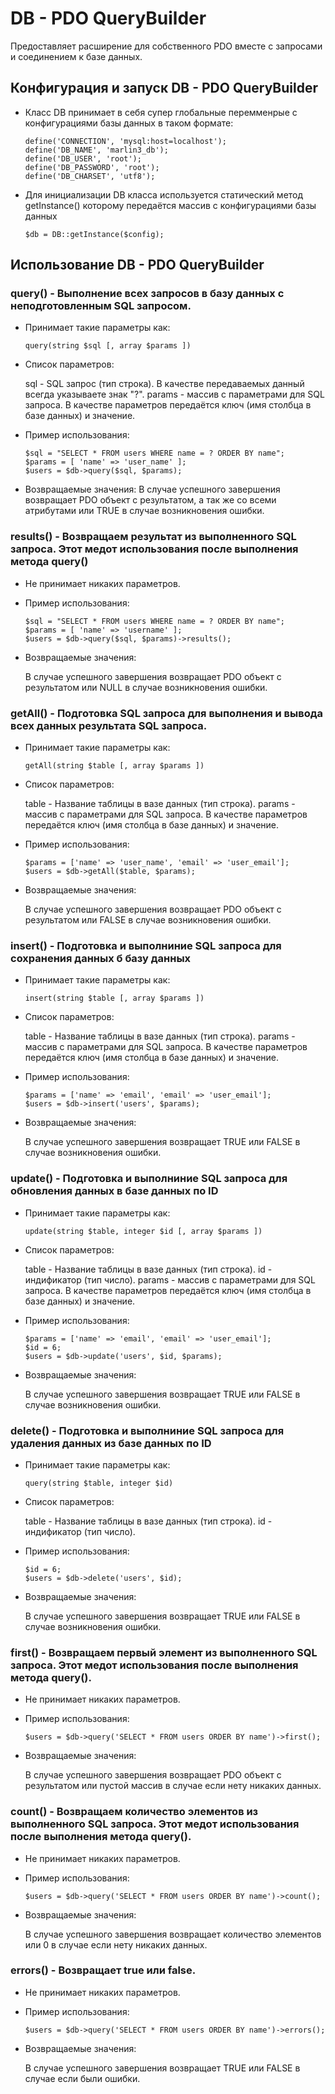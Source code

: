 # DB - PDO QueryBuilder

Предоставляет расширение для собственного PDO вместе с запросами и соединением к базе данных.

## Конфигурация и запуск DB - PDO QueryBuilder

- Класс DB принимает в себя супер глобальные перемменрые с конфигурациями базы данных в таком формате:

    `define('CONNECTION', 'mysql:host=localhost');`<br>
    `define('DB_NAME', 'marlin3_db');`<br>
    `define('DB_USER', 'root');`<br>
    `define('DB_PASSWORD', 'root');`<br>
    `define('DB_CHARSET', 'utf8'); `

- Для инициализации DB класса используется статический метод getInstance() которому передаётся массив с конфигурациями базы данных

  `$db = DB::getInstance($config);`

## Использование DB - PDO QueryBuilder

### query() - Выполнение всех запросов в базу данных с неподготовленным SQL запросом.

- Принимает такие параметры как:

  `query(string $sql [, array $params ])`

- Список параметров:

  sql - SQL запрос (тип строка). В качестве передаваемых данный всегда указываете знак "?".
  params - массив с параметрами для SQL запроса. В качестве параметров передаётся ключ (имя столбца в базе данных) и значение.

- Пример использования:

  `$sql = "SELECT * FROM users WHERE name = ? ORDER BY name";`<br>
  `$params = [ 'name' => 'user_name' ];`<br>
  `$users = $db->query($sql, $params);`

- Возвращаемые значения:
  В случае успешного завершения возвращает PDO объект с результатом, а так же со всеми атрибутами или TRUE в случае возникновения ошибки.

### results() - Возвращаем результат из выполненного SQL запроса. Этот медот использования после выполнения метода query()

- Не принимает никаких параметров.

- Пример использования:

  `$sql = "SELECT * FROM users WHERE name = ? ORDER BY name";`<br>
  `$params = [ 'name' => 'username' ];`<br>
  `$users = $db->query($sql, $params)->results();`

- Возвращаемые значения:

  В случае успешного завершения возвращает PDO объект с результатом или NULL в случае возникновения ошибки.

### getAll() - Подготовка SQL запроса для выполнения и вывода всех данных результата SQL запроса.

- Принимает такие параметры как:

  `getAll(string $table [, array $params ])`

- Список параметров:

  table - Название таблицы в вазе данных (тип строка).
  params - массив с параметрами для SQL запроса. В качестве параметров передаётся ключ (имя столбца в базе данных) и значение.

- Пример использования:

  `$params = ['name' => 'user_name', 'email' => 'user_email'];`<br>
  `$users = $db->getAll($table, $params);`<br>

- Возвращаемые значения:

  В случае успешного завершения возвращает PDO объект с результатом или FALSE в случае возникновения ошибки.

### insert() - Подготовка и выполниние SQL запроса для сохранения данных б базу данных

- Принимает такие параметры как:

  `insert(string $table [, array $params ])`

- Список параметров:

  table - Название таблицы в вазе данных (тип строка).
  params - массив с параметрами для SQL запроса. В качестве параметров передаётся ключ (имя столбца в базе данных) и значение.

- Пример использования:

  `$params = ['name' => 'email', 'email' => 'user_email'];`<br>
  `$users = $db->insert('users', $params);`

- Возвращаемые значения:

  В случае успешного завершения возвращает TRUE или FALSE в случае возникновения ошибки.

### update() - Подготовка и выполниние SQL запроса для обновления данных в базе данных по ID

- Принимает такие параметры как:

  `update(string $table, integer $id [, array $params ])`

- Список параметров:

  table - Название таблицы в вазе данных (тип строка).
  id - индификатор (тип число).
  params - массив с параметрами для SQL запроса. В качестве параметров передаётся ключ (имя столбца в базе данных) и значение.

- Пример использования:

  `$params = ['name' => 'email', 'email' => 'user_email'];`<br>
  `$id = 6;`<br>
  `$users = $db->update('users', $id, $params);`

- Возвращаемые значения:

  В случае успешного завершения возвращает TRUE или FALSE в случае возникновения ошибки.

### delete() - Подготовка и выполниние SQL запроса для удаления данных из базе данных по ID

- Принимает такие параметры как:

  `query(string $table, integer $id)`

- Список параметров:

  table - Название таблицы в вазе данных (тип строка).
  id - индификатор (тип число).

- Пример использования:

  `$id = 6;`<br>
  `$users = $db->delete('users', $id);`

- Возвращаемые значения:

  В случае успешного завершения возвращает TRUE или FALSE в случае возникновения ошибки.

### first() - Возвращаем первый элемент из выполненного SQL запроса. Этот медот использования после выполнения метода query().

- Не принимает никаких параметров.

- Пример использования:

  `$users = $db->query('SELECT * FROM users ORDER BY name')->first();`<br>

- Возвращаемые значения:

  В случае успешного завершения возвращает PDO объект с результатом или пустой массив в случае если нету никаких данных.

### count() - Возвращаем количество элементов из выполненного SQL запроса. Этот медот использования после выполнения метода query().

- Не принимает никаких параметров.

- Пример использования:

  `$users = $db->query('SELECT * FROM users ORDER BY name')->count();`<br>

- Возвращаемые значения:

  В случае успешного завершения возвращает количество элементов или 0 в случае если нету никаких данных.

### errors() - Возвращает true или false.

- Не принимает никаких параметров.

- Пример использования:

  `$users = $db->query('SELECT * FROM users ORDER BY name')->errors();`<br>

- Возвращаемые значения:

  В случае успешного завершения возвращает TRUE или FALSE в случае если были ошибки.